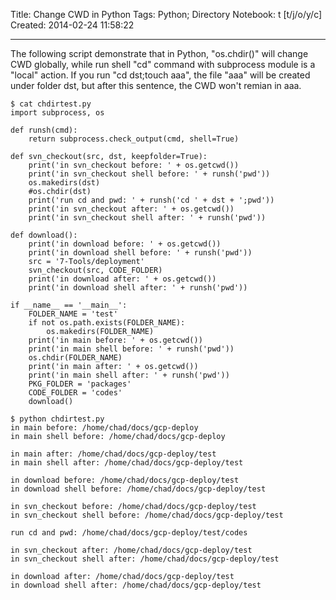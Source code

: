 Title: Change CWD in Python
Tags: Python; Directory
Notebook: t [t/j/o/y/c]
Created: 2014-02-24 11:58:22

------

The following script demonstrate that in Python, "os.chdir()" will change CWD globally, while run shell "cd" command with subprocess module is a "local" action. If you run "cd dst;touch aaa", the file "aaa" will be created under folder dst, but after this sentence, the CWD won't remian in aaa.

    $ cat chdirtest.py
    import subprocess, os

    def runsh(cmd):
        return subprocess.check_output(cmd, shell=True)

    def svn_checkout(src, dst, keepfolder=True):
        print('in svn_checkout before: ' + os.getcwd())
        print('in svn_checkout shell before: ' + runsh('pwd'))
        os.makedirs(dst)
        #os.chdir(dst)
        print('run cd and pwd: ' + runsh('cd ' + dst + ';pwd'))
        print('in svn_checkout after: ' + os.getcwd())
        print('in svn_checkout shell after: ' + runsh('pwd'))

    def download():
        print('in download before: ' + os.getcwd())
        print('in download shell before: ' + runsh('pwd'))
        src = '7-Tools/deployment'
        svn_checkout(src, CODE_FOLDER)
        print('in download after: ' + os.getcwd())
        print('in download shell after: ' + runsh('pwd'))

    if __name__ == '__main__':
        FOLDER_NAME = 'test'
        if not os.path.exists(FOLDER_NAME):
            os.makedirs(FOLDER_NAME)
        print('in main before: ' + os.getcwd())
        print('in main shell before: ' + runsh('pwd'))
        os.chdir(FOLDER_NAME)
        print('in main after: ' + os.getcwd())
        print('in main shell after: ' + runsh('pwd'))
        PKG_FOLDER = 'packages'
        CODE_FOLDER = 'codes'
        download()

    $ python chdirtest.py
    in main before: /home/chad/docs/gcp-deploy
    in main shell before: /home/chad/docs/gcp-deploy

    in main after: /home/chad/docs/gcp-deploy/test
    in main shell after: /home/chad/docs/gcp-deploy/test

    in download before: /home/chad/docs/gcp-deploy/test
    in download shell before: /home/chad/docs/gcp-deploy/test

    in svn_checkout before: /home/chad/docs/gcp-deploy/test
    in svn_checkout shell before: /home/chad/docs/gcp-deploy/test

    run cd and pwd: /home/chad/docs/gcp-deploy/test/codes

    in svn_checkout after: /home/chad/docs/gcp-deploy/test
    in svn_checkout shell after: /home/chad/docs/gcp-deploy/test

    in download after: /home/chad/docs/gcp-deploy/test
    in download shell after: /home/chad/docs/gcp-deploy/test

